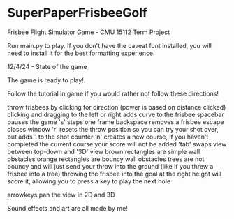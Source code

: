 # SuperPaperFrisbeeGolf
Frisbee Flight Simulator Game - CMU 15112 Term Project

Run main.py to play.
If you don't have the caveat font installed, you will need to install it for the best formatting experience.

12/4/24 - State of the game

The game is ready to play!.

Follow the tutorial in game if you would rather not follow these directions!

throw frisbees by clicking for direction (power is based on distance clicked)
clicking and dragging to the left or right adds curve to the frisbee
spacebar pauses the game
's' steps one frame
backspace removes a frisbee
escape closes window
'r' resets the throw position so you can try your shot over, but adds 1 to the shot counter
'n' creates a new course, if you haven't completed the current course your score will not be added
'tab' swaps view between top-down and '3D' view
brown rectangles are simple wall obstacles
orange rectangles are bouncy wall obstacles
trees are not bouncy and will just send your throw into the ground (like if you threw a frisbee into a tree)
throwing the frisbee into the goal at the right height will score it, allowing you to press a key to play the next hole

arrowkeys pan the view in 2D and 3D

Sound effects and art are all made by me!